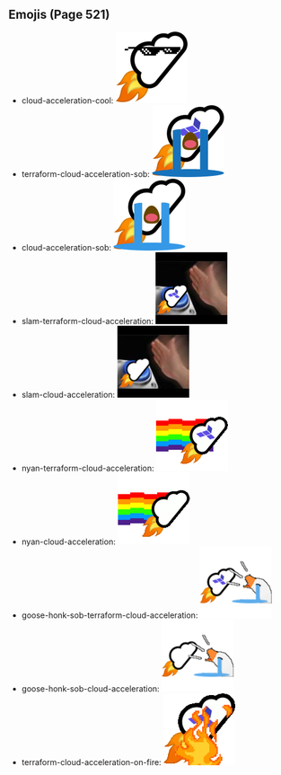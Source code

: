 
## Emojis (Page 521)

* cloud-acceleration-cool: ![cloud-acceleration-cool](output/cloud-acceleration-cool.png)
* terraform-cloud-acceleration-sob: ![terraform-cloud-acceleration-sob](output/terraform-cloud-acceleration-sob.png)
* cloud-acceleration-sob: ![cloud-acceleration-sob](output/cloud-acceleration-sob.png)
* slam-terraform-cloud-acceleration: ![slam-terraform-cloud-acceleration](output/slam-terraform-cloud-acceleration.png)
* slam-cloud-acceleration: ![slam-cloud-acceleration](output/slam-cloud-acceleration.png)
* nyan-terraform-cloud-acceleration: ![nyan-terraform-cloud-acceleration](output/nyan-terraform-cloud-acceleration.gif)
* nyan-cloud-acceleration: ![nyan-cloud-acceleration](output/nyan-cloud-acceleration.gif)
* goose-honk-sob-terraform-cloud-acceleration: ![goose-honk-sob-terraform-cloud-acceleration](output/goose-honk-sob-terraform-cloud-acceleration.png)
* goose-honk-sob-cloud-acceleration: ![goose-honk-sob-cloud-acceleration](output/goose-honk-sob-cloud-acceleration.png)
* terraform-cloud-acceleration-on-fire: ![terraform-cloud-acceleration-on-fire](output/terraform-cloud-acceleration-on-fire.gif)
